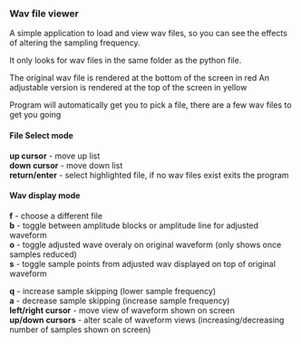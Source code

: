 ### Wav file viewer

A simple application to load and view wav files, so you can see the effects of altering the sampling frequency.

It only looks for wav files in the same folder as the python file.

The original wav file is rendered at the bottom of the screen in red
An adjustable version is rendered at the top of the screen in yellow

Program will automatically get you to pick a file, there are a few wav files to get you going

#### File Select mode

**up cursor** - move up list  
**down cursor** - move down list  
**return/enter** - select highlighted file, if no wav files exist exits the program

#### Wav display mode

**f** - choose a different file  
**b** - toggle between amplitude blocks or amplitude line for adjusted waveform  
**o** - toggle adjusted wave overaly on original waveform (only shows once samples reduced)  
**s** - toggle sample points from adjusted wav displayed on top of original waveform  

**q** - increase sample skipping (lower sample frequency)  
**a** - decrease sample skipping (increase sample frequency)  
**left/right cursor** - move view of waveform shown on screen  
**up/down cursors** - alter scale of waveform views (increasing/decreasing number of samples shown on screen)  


